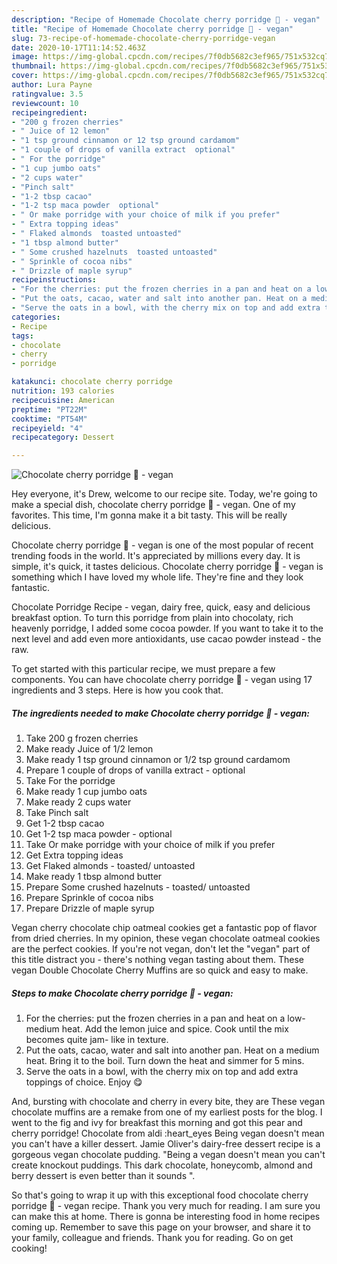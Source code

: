 ```yaml
---
description: "Recipe of Homemade Chocolate cherry porridge 🍒 - vegan"
title: "Recipe of Homemade Chocolate cherry porridge 🍒 - vegan"
slug: 73-recipe-of-homemade-chocolate-cherry-porridge-vegan
date: 2020-10-17T11:14:52.463Z
image: https://img-global.cpcdn.com/recipes/7f0db5682c3ef965/751x532cq70/chocolate-cherry-porridge-🍒-vegan-recipe-main-photo.jpg
thumbnail: https://img-global.cpcdn.com/recipes/7f0db5682c3ef965/751x532cq70/chocolate-cherry-porridge-🍒-vegan-recipe-main-photo.jpg
cover: https://img-global.cpcdn.com/recipes/7f0db5682c3ef965/751x532cq70/chocolate-cherry-porridge-🍒-vegan-recipe-main-photo.jpg
author: Lura Payne
ratingvalue: 3.5
reviewcount: 10
recipeingredient:
- "200 g frozen cherries"
- " Juice of 12 lemon"
- "1 tsp ground cinnamon or 12 tsp ground cardamom"
- "1 couple of drops of vanilla extract  optional"
- " For the porridge"
- "1 cup jumbo oats"
- "2 cups water"
- "Pinch salt"
- "1-2 tbsp cacao"
- "1-2 tsp maca powder  optional"
- " Or make porridge with your choice of milk if you prefer"
- " Extra topping ideas"
- " Flaked almonds  toasted untoasted"
- "1 tbsp almond butter"
- " Some crushed hazelnuts  toasted untoasted"
- " Sprinkle of cocoa nibs"
- " Drizzle of maple syrup"
recipeinstructions:
- "For the cherries: put the frozen cherries in a pan and heat on a low- medium heat. Add the lemon juice and spice. Cook until the mix becomes quite jam- like in texture."
- "Put the oats, cacao, water and salt into another pan. Heat on a medium heat. Bring it to the boil. Turn down the heat and simmer for 5 mins."
- "Serve the oats in a bowl, with the cherry mix on top and add extra toppings of choice. Enjoy 😋"
categories:
- Recipe
tags:
- chocolate
- cherry
- porridge

katakunci: chocolate cherry porridge 
nutrition: 193 calories
recipecuisine: American
preptime: "PT22M"
cooktime: "PT54M"
recipeyield: "4"
recipecategory: Dessert

---
```



![Chocolate cherry porridge 🍒 - vegan](https://img-global.cpcdn.com/recipes/7f0db5682c3ef965/751x532cq70/chocolate-cherry-porridge-🍒-vegan-recipe-main-photo.jpg)

Hey everyone, it's Drew, welcome to our recipe site. Today, we're going to make a special dish, chocolate cherry porridge 🍒 - vegan. One of my favorites. This time, I'm gonna make it a bit tasty. This will be really delicious.

Chocolate cherry porridge 🍒 - vegan is one of the most popular of recent trending foods in the world. It's appreciated by millions every day. It is simple, it's quick, it tastes delicious. Chocolate cherry porridge 🍒 - vegan is something which I have loved my whole life. They're fine and they look fantastic.

Chocolate Porridge Recipe - vegan, dairy free, quick, easy and delicious breakfast option. To turn this porridge from plain into chocolaty, rich heavenly porridge, I added some cocoa powder. If you want to take it to the next level and add even more antioxidants, use cacao powder instead - the raw.


To get started with this particular recipe, we must prepare a few components. You can have chocolate cherry porridge 🍒 - vegan using 17 ingredients and 3 steps. Here is how you cook that.

<!--inarticleads1-->

##### The ingredients needed to make Chocolate cherry porridge 🍒 - vegan:

1. Take 200 g frozen cherries
1. Make ready  Juice of 1/2 lemon
1. Make ready 1 tsp ground cinnamon or 1/2 tsp ground cardamom
1. Prepare 1 couple of drops of vanilla extract - optional
1. Take  For the porridge
1. Make ready 1 cup jumbo oats
1. Make ready 2 cups water
1. Take Pinch salt
1. Get 1-2 tbsp cacao
1. Get 1-2 tsp maca powder - optional
1. Take  Or make porridge with your choice of milk if you prefer
1. Get  Extra topping ideas
1. Get  Flaked almonds - toasted/ untoasted
1. Make ready 1 tbsp almond butter
1. Prepare  Some crushed hazelnuts - toasted/ untoasted
1. Prepare  Sprinkle of cocoa nibs
1. Prepare  Drizzle of maple syrup


Vegan cherry chocolate chip oatmeal cookies get a fantastic pop of flavor from dried cherries. In my opinion, these vegan chocolate oatmeal cookies are the perfect cookies. If you&#39;re not vegan, don&#39;t let the &#34;vegan&#34; part of this title distract you - there&#39;s nothing vegan tasting about them. These vegan Double Chocolate Cherry Muffins are so quick and easy to make. 

<!--inarticleads2-->

##### Steps to make Chocolate cherry porridge 🍒 - vegan:

1. For the cherries: put the frozen cherries in a pan and heat on a low- medium heat. Add the lemon juice and spice. Cook until the mix becomes quite jam- like in texture.
1. Put the oats, cacao, water and salt into another pan. Heat on a medium heat. Bring it to the boil. Turn down the heat and simmer for 5 mins.
1. Serve the oats in a bowl, with the cherry mix on top and add extra toppings of choice. Enjoy 😋


And, bursting with chocolate and cherry in every bite, they are These vegan chocolate muffins are a remake from one of my earliest posts for the blog. I went to the fig and ivy for breakfast this morning and got this pear and cherry porridge! Chocolate from aldi :heart_eyes Being vegan doesn&#39;t mean you can&#39;t have a killer dessert. Jamie Oliver&#39;s dairy-free dessert recipe is a gorgeous vegan chocolate pudding. &#34;Being a vegan doesn&#39;t mean you can&#39;t create knockout puddings. This dark chocolate, honeycomb, almond and berry dessert is even better than it sounds &#34;. 

So that's going to wrap it up with this exceptional food chocolate cherry porridge 🍒 - vegan recipe. Thank you very much for reading. I am sure you can make this at home. There is gonna be interesting food in home recipes coming up. Remember to save this page on your browser, and share it to your family, colleague and friends. Thank you for reading. Go on get cooking!
